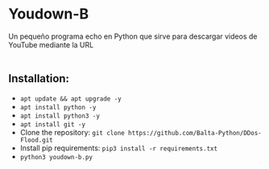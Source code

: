 # Youdown-B
Un pequeño programa echo en Python que sirve para descargar videos de YouTube mediante la URL<br><br>
## Installation:
- `apt update && apt upgrade -y`
- `apt install python -y`
- `apt install python3 -y`
- `apt install git -y`
- Clone the repository: `git clone https://github.com/Balta-Python/DDos-Flood.git`
- Install pip requirements: `pip3 install -r requirements.txt`
- `python3 youdown-b.py`




